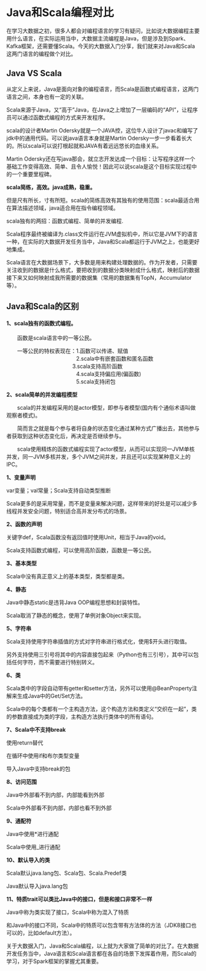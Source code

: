 # Java和Scala编程对比



在学习大数据之初，很多人都会对编程语言的学习有疑问，比如说大数据编程主要用什么语言，在实际运用当中，大数据主流编程是Java，但是涉及到Spark、Kafka框架，还需要懂Scala。今天的大数据入门分享，我们就来对Java和Scala这两门语言的编程做个对比。



## **Java VS Scala**

从定义上来说，Java是面向对象的编程语言，而Scala是函数式编程语言，这两门语言之间，本身也有一定的关联。

Scala来源于Java，又“高于”Java，在Java之上增加了一层编码的“API”，让程序员可以通过函数式编程的方式来开发程序。

scala的设计者Martin Odersky就是一个JAVA控，这位牛人设计了javac和编写了jdk中的通用代码。可以说java语言本身就是Martin Odersky一步一步看着长大的。所以scala可以说打根起就和JAVA有着远远悠长的血缘关系。

Martin Odersky还在写java那会，就立志开发达成一个目标：让写程序这样一个基础工作变得高效、简单、且令人愉悦！因此可以说scala是这个目标实现过程中的一个重要里程碑。

**scala简练，高效。java成熟，稳重。**

但是尺有所长，寸有所短。scala的简练高效有其独有的使用范围：scala最适合用在算法描述领域，java适合用在指令编程领域。

scala独有的两招：函数式编程、简单的并发编程.

Scala程序最终被编译为.class文件运行在JVM虚拟机中，所以它是JVM下的语言一种，在实际的大数据开发任务当中，Java和Scala都运行于JVM之上，也能更好地集成。

Scala语言在大数据场景下，大多数是用来构建处理数据的。作为开发者，只需要关注收到的数据是什么格式，要把收到的数据分类映射成什么格式，映射后的数据接下来又如何映射成我所需要的数据集（常用的数据集有TopN，Accumulator等）。



## **Java和Scala的区别**

#### **1、scala独有的函数式编程。**

　　函数是scala语言中的一等公民。

　　一等公民的特权表现在：1.函数可以传递、赋值
　　　　　　　　　　　　　2.scala中有嵌套函数和匿名函数
　　　　　　　　　　　　    3.scala支持高阶函数
　　　　　　　　　　　　　4.scala支持偏应用(偏函数)
　　　　　　　　　　　　　5.scala支持闭包

**2、scala简单的并发编程模型**

　　scala的并发编程采用的是actor模型，即参与者模型(国内有个通俗术语叫做观察者模式)。

　　简而言之就是每个参与者将自身的状态变化通过某种方式广播出去，其他参与者获取到这种状态变化后，再决定是否继续参与。

　　scala使用精炼的函数式编程实现了actor模型，从而可以实现同一JVM单核并发，同一JVM多核并发，多个JVM之间并发，并且还可以实现某种意义上的IPC。





**1、变量声明**

var变量；val常量；Scala支持自动类型推断

Scala更多的是采用常量，而不是变量来解决问题，这样带来的好处是可以减少多线程并发安全问题，特别适合高并发分布式的场景。

**2、函数的声明**

关键字def，Scala函数没有返回值时使用Unit，相当于Java的void。

Scala支持函数式编程，可以使用高阶函数，函数是一等公民。

**3、基本类型**

Scala中没有真正意义上的基本类型，类型都是类。

**4、静态**

Java中静态static是违背Java OOP编程思想和封装特性。

Scala取消了静态的概念，使用了单例对象Object来实现。

**5、字符串**

Scala支持使用字符串插值的方式对字符串进行格式化，使用$开头进行取值。

另外支持使用三引号将其中的内容直接包起来（Python也有三引号），其中可以包括任何字符，而不需要进行特别转义。

**6、类**

Scala类中的字段自动带有getter和setter方法，另外可以使用@BeanProperty注解来生成Java中的Get/Set方法。

Scala中的每个类都有一个主构造方法，这个构造方法和类定义“交织在一起”，类的参数直接成为类的字段，主构造方法执行类体中的所有语句。

**7、Scala中不支持break**

使用return替代

在循环中使用if和布尔类型变量

导入Java中支持break的包

**8、访问范围**

Java中外部看不到内部，内部能看到外部

Scala中外部看不到内部，内部也看不到外部

**9、通配符**

Java中使用*进行通配

Scala中使用_进行通配

**10、默认导入的类**

Scala默认java.lang包、Scala包、Scala.Predef类

Java默认导入java.lang包

**11、特质trait可以类比Java中的接口，但是和接口非常不一样**

Java中称为类实现了接口，Scala中称为混入了特质

和Java中的接口不同，Scala中的特质可以包含带有方法体的方法（JDK8接口也可以的，比如default方法）。

关于大数据入门，Java和Scala编程，以上就为大家做了简单的对比了。在大数据开发任务当中，Java语言和Scala语言都在各自的场景下发挥着作用，而Scala的学习，对于Spark框架的掌握尤其重要。
